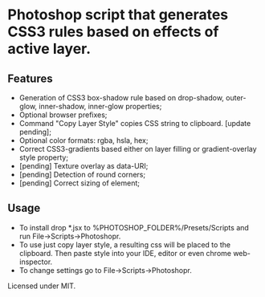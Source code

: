 Photoshop script that generates CSS3 rules based on effects of active layer.
============================================================
<h2>Features</h2>
<ul>
	<li>Generation of CSS3 box-shadow rule based on drop-shadow, outer-glow, inner-shadow, inner-glow properties;</li>
	<li>Optional browser prefixes;</li>
	<li>Command "Copy Layer Style" copies CSS string to clipboard. [update pending];</li>
	<li>Optional color formats: rgba, hsla, hex;</li>
	<li>Correct CSS3-gradients based either on layer filling or gradient-overlay style property;</li>
	<li>[pending] Texture overlay as data-URI;</li>
	<li>[pending] Detection of round corners;</li>
	<li>[pending] Correct sizing of element;</li>
</ul>

<h2>Usage</h2>
<ul>
	<li>To install drop *.jsx to %PHOTOSHOP_FOLDER%/Presets/Scripts and run File→Scripts→Photoshopr.</li>
	<li>To use just copy layer style, a resulting css will be placed to the clipboard. Then paste style into your IDE, editor or even chrome web-inspector.</li>
	<li>To change settings go to File→Scripts→Photoshopr. </li>
</ul>

<p>Licensed under MIT.</p>
